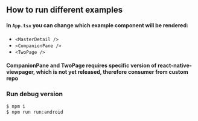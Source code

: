 ## How to run different examples

#### In `App.tsx` you can change which example component will be rendered:
 - `<MasterDetail />`
 - `<CompanionPane />`
 - `<TwoPage />`
 
#### CompanionPane and TwoPage requires specific version of react-native-viewpager, which is not yet released, therefore consumer from custom repo

### Run debug version
```bash
$ npm i
$ npm run run:android
```


